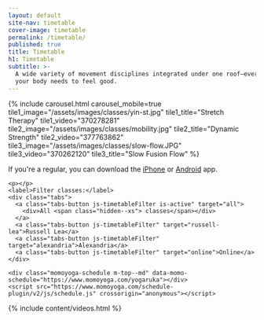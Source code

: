 ```yaml
---
layout: default
site-nav: timetable
cover-image: timetable
permalink: /timetable/
published: true
title: Timetable
h1: Timetable
subtitle: >-
  A wide variety of movement disciplines integrated under one roof—everything
  your body needs to feel good.
---
```


<section id="featured">
  {% include carousel.html carousel_mobile=true tile1_image="/assets/images/classes/yin-st.jpg" tile1_title="Stretch Therapy" tile1_video="370278281" tile2_image="/assets/images/classes/mobility.jpg" tile2_title="Dynamic Strength" tile2_video="377763862" tile3_image="/assets/images/classes/slow-flow.JPG" tile3_video="370262120" tile3_title="Slow Fusion Flow" %}
</section>

<section id="timetable">
  <div class="container container--sm">
    <p>
      If you're a regular, you can download the <a class="link" href="https://itunes.apple.com/au/app/momoyoga/id1233882505?mt=8">iPhone</a> or <a class="link" href="https://play.google.com/store/apps/details?id=com.momostudio.momoyoga">Android</a> app.
    </p>
    
    <p></p>
    <label>Filter classes:</label>
    <div class="tabs">
      <a class="tabs-button js-timetableFilter is-active" target="all">
        <div>All <span class="hidden--xs"> classes</span></div>
      </a>
      <a class="tabs-button js-timetableFilter" target="russell-lea">Russell Lea</a>
      <a class="tabs-button js-timetableFilter" target="alexandria">Alexandria</a>
      <a class="tabs-button js-timetableFilter" target="online">Online</a>
    </div>

    <div class="momoyoga-schedule m-top--md" data-momo-schedule="https://www.momoyoga.com/yogaruka"></div>
    <script src="https://www.momoyoga.com/schedule-plugin/v2/js/schedule.js" crossorigin="anonymous"></script>
  </div>
</section>

{% include content/videos.html %}
